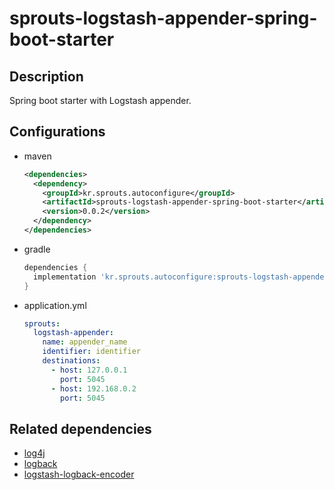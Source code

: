 # sprouts-logstash-appender-spring-boot-starter

## Description

Spring boot starter with Logstash appender.

## Configurations

* maven
  ```xml
  <dependencies>
    <dependency>
      <groupId>kr.sprouts.autoconfigure</groupId>
      <artifactId>sprouts-logstash-appender-spring-boot-starter</artifactId>
      <version>0.0.2</version>
    </dependency>
  </dependencies>
  ```

* gradle
  ```groovy
  dependencies {
    implementation 'kr.sprouts.autoconfigure:sprouts-logstash-appender-spring-boot-starter:0.0.2'
  }
  ```
* application.yml
  ```yml
  sprouts:
    logstash-appender:
      name: appender_name
      identifier: identifier
      destinations:
        - host: 127.0.0.1
          port: 5045
        - host: 192.168.0.2
          port: 5045
  ```

## Related dependencies
* [log4j](https://logging.apache.org/log4j/2.x/)
* [logback](https://logback.qos.ch/)
* [logstash-logback-encoder](https://github.com/logfellow/logstash-logback-encoder)
